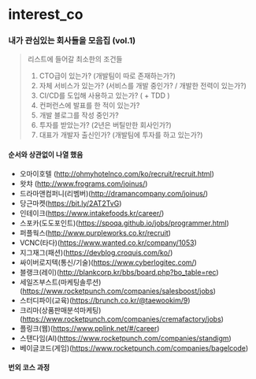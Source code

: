 
# interest_co
### 내가 관심있는 회사들을 모음집 (vol.1)

> 리스트에 들어갈 최소한의 조건들
> 1. CTO급이 있는가? (개발팀이 따로 존재하는가?)
> 2. 자체 서비스가 있는가? (서비스를 개발 중인가? / 개발한 전력이 있는가?)
> 3. CI/CD를 도입해 사용하고 있는가? ( + TDD )
> 4. 컨퍼런스에 발표를 한 적이 있는가?
> 5. 개발 블로그를 작성 중인가?
> 6. 투자를 받았는가? (2년은 버틸만한 회사인가?)
> 7. 대표가 개발자 출신인가? (개발팀에 투자를 하고 있는가?)

#### 순서와 상관없이 나열 했음

 - 오마이호텔 (http://ohmyhotelnco.com/ko/recruit/recruit.html)
 - 왓챠 (http://www.frograms.com/joinus/)
 - 드라마앤컴퍼니(리벰버)(http://dramancompany.com/joinus/)
 - 당근마켓(https://bit.ly/2AT2TvG) 
 - 인테이크(https://www.intakefoods.kr/career/)
 - 스포카(도도포인트)(https://spoqa.github.io/jobs/programmer.html)
 - 퍼플웍스(http://www.purpleworks.co.kr/recruit) 
 - VCNC(타다)(https://www.wanted.co.kr/company/1053) 
 - 지그재그(패션)(https://devblog.croquis.com/ko/)
 - 싸이버로지텍(통신/기술)(https://www.cyberlogitec.com/)
 - 블랭크(레이)(http://blankcorp.kr/bbs/board.php?bo_table=rec)
 - 세일즈부스트(마케팅솔루션)(https://www.rocketpunch.com/companies/salesboost/jobs)
 - 스터디파이(교육)(https://brunch.co.kr/@taewookim/9)
 - 크리마(상품판매분석마케팅)(https://www.rocketpunch.com/companies/cremafactory/jobs)
 - 플링크(웹)(https://www.pplink.net/#/career)
 - 스탠다임(AI)(https://www.rocketpunch.com/companies/standigm)
 - 베이글코드(게임)(https://www.rocketpunch.com/companies/bagelcode)
 
 

#### 번외 코스 과정

